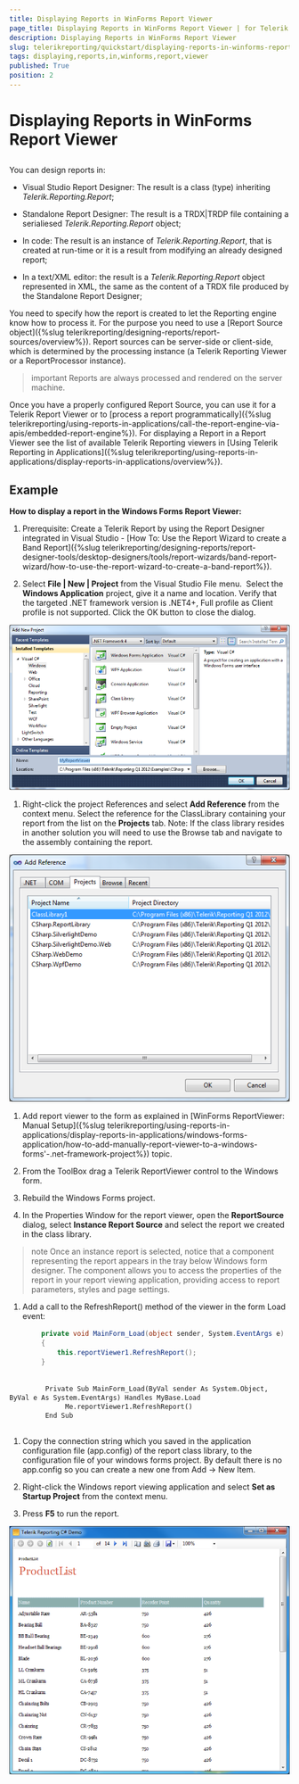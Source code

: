 ```yaml
---
title: Displaying Reports in WinForms Report Viewer
page_title: Displaying Reports in WinForms Report Viewer | for Telerik Reporting Documentation
description: Displaying Reports in WinForms Report Viewer
slug: telerikreporting/quickstart/displaying-reports-in-winforms-report-viewer
tags: displaying,reports,in,winforms,report,viewer
published: True
position: 2
---
```


# Displaying Reports in WinForms Report Viewer



## 

You can design reports in:
        

* Visual Studio Report Designer: The result is a class (type) inheriting *Telerik.Reporting.Report*;
            

* Standalone Report Designer: The result is a TRDX|TRDP file containing a serialiesed *Telerik.Reporting.Report* object;
            

* In code: The result is an instance of *Telerik.Reporting.Report*,
              that is created at run-time or it is a result from modifying an already designed report;
            

* In a text/XML editor: the result is a *Telerik.Reporting.Report* object represented in XML,
              the same as the content of a TRDX file produced by the Standalone Report Designer;
            

You need to specify how the report is created to let the Reporting engine know how to process it.
          For the purpose you need to use a [Report Source object]({%slug telerikreporting/designing-reports/report-sources/overview%}).
          Report sources can be server-side or client-side, which is determined by the processing instance
          (a Telerik Reporting Viewer or a ReportProcessor instance).
        

>important Reports are always processed and rendered on the server machine.


Once you have a properly configured Report Source, you can use it for a Telerik Report Viewer
          or to [process a report programmatically]({%slug telerikreporting/using-reports-in-applications/call-the-report-engine-via-apis/embedded-report-engine%}).
          For displaying a Report in a Report Viewer see the list of available Telerik Reporting viewers in
          [Using Telerik Reporting in Applications]({%slug telerikreporting/using-reports-in-applications/display-reports-in-applications/overview%}).
        

## Example

__How to display a report in the Windows Forms Report Viewer:__

1. Prerequisite: Create a Telerik Report by using the Report Designer integrated in Visual Studio -
              [How To: Use the Report Wizard to create a Band Report]({%slug telerikreporting/designing-reports/report-designer-tools/desktop-designers/tools/report-wizards/band-report-wizard/how-to-use-the-report-wizard-to-create-a-band-report%}).
            

1. Select __File | New | Project__ from the Visual Studio File menu.  Select the __Windows Application__
              project, give it a name and location. Verify that the targeted .NET framework version is .NET4+, Full profile as Client profile is not supported.
              Click the OK button to close the dialog.
              
  ![](images/QuickStart034.png)

1. Right-click the project References and select __Add Reference__ from the context menu.
              Select the reference for the
              ClassLibrary containing your report from the list on the
              __Projects__ tab. Note: If the class library resides
              in another solution you will need to use the Browse tab and navigate to the
              assembly containing the report.
              
  ![](images/QuickStart035.png)

1. Add report viewer to the form as explained in [WinForms ReportViewer: Manual Setup]({%slug telerikreporting/using-reports-in-applications/display-reports-in-applications/windows-forms-application/how-to-add-manually-report-viewer-to-a-windows-forms'-.net-framework-project%}) topic.
            

1. From the ToolBox drag a Telerik ReportViewer control to the Windows form.

1. Rebuild the Windows Forms project.

1. In the Properties Window for the report viewer, open the __ReportSource__ dialog, select
              __Instance Report Source__ and select the report we created in the class library.
            

>note Once an instance report                is selected, notice that a component representing the report appears in                the tray below Windows form designer. The component allows you to                access the properties of the report in your report viewing application,                providing access to report parameters, styles and page                settings.              


1. Add a call to the RefreshReport() method of the viewer in the form Load event:
            

	
````C#
		private void MainForm_Load(object sender, System.EventArgs e)
        {
            this.reportViewer1.RefreshReport();
        }
		
````



	
````VB.NET
		 Private Sub MainForm_Load(ByVal sender As System.Object, ByVal e As System.EventArgs) Handles MyBase.Load
              Me.reportViewer1.RefreshReport()
         End Sub
		
````



1. Copy the connection string which you saved in the application configuration file (app.config) of the report class
              library, to the configuration file of your windows forms project. By default there is
              no app.config so you can create a new one from Add -> New Item.
            

1. Right-click the Windows report viewing application and
              select __Set as Startup Project__ from the context
              menu.
            

1. Press __F5__ to run the report. 
              
  ![](images/QuickStart037.png)
